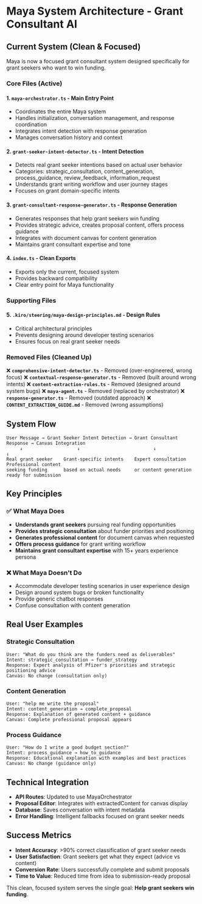 # Maya System Architecture - Grant Consultant AI

## Current System (Clean & Focused)

Maya is now a focused grant consultant system designed specifically for grant seekers who want to win funding.

### Core Files (Active)

#### 1. **`maya-orchestrator.ts`** - Main Entry Point
- Coordinates the entire Maya system
- Handles initialization, conversation management, and response coordination
- Integrates intent detection with response generation
- Manages conversation history and context

#### 2. **`grant-seeker-intent-detector.ts`** - Intent Detection
- Detects real grant seeker intentions based on actual user behavior
- Categories: strategic_consultation, content_generation, process_guidance, review_feedback, information_request
- Understands grant writing workflow and user journey stages
- Focuses on grant domain-specific intents

#### 3. **`grant-consultant-response-generator.ts`** - Response Generation
- Generates responses that help grant seekers win funding
- Provides strategic advice, creates proposal content, offers process guidance
- Integrates with document canvas for content generation
- Maintains grant consultant expertise and tone

#### 4. **`index.ts`** - Clean Exports
- Exports only the current, focused system
- Provides backward compatibility
- Clear entry point for Maya functionality

### Supporting Files

#### 5. **`.kiro/steering/maya-design-principles.md`** - Design Rules
- Critical architectural principles
- Prevents designing around developer testing scenarios
- Ensures focus on real grant seeker needs

### Removed Files (Cleaned Up)

❌ **`comprehensive-intent-detector.ts`** - Removed (over-engineered, wrong focus)
❌ **`contextual-response-generator.ts`** - Removed (built around wrong intents)
❌ **`content-extraction-rules.ts`** - Removed (designed around system bugs)
❌ **`maya-agent.ts`** - Removed (replaced by orchestrator)
❌ **`response-generator.ts`** - Removed (outdated approach)
❌ **`CONTENT_EXTRACTION_GUIDE.md`** - Removed (wrong assumptions)

## System Flow

```
User Message → Grant Seeker Intent Detection → Grant Consultant Response → Canvas Integration
     ↓                    ↓                           ↓                        ↓
Real grant seeker    Grant-specific intents    Expert consultation    Professional content
seeking funding      based on actual needs     or content generation  ready for submission
```

## Key Principles

### ✅ What Maya Does
- **Understands grant seekers** pursuing real funding opportunities
- **Provides strategic consultation** about funder priorities and positioning
- **Generates professional content** for document canvas when requested
- **Offers process guidance** for grant writing workflow
- **Maintains grant consultant expertise** with 15+ years experience persona

### ❌ What Maya Doesn't Do
- Accommodate developer testing scenarios in user experience design
- Design around system bugs or broken functionality
- Provide generic chatbot responses
- Confuse consultation with content generation

## Real User Examples

### Strategic Consultation
```
User: "What do you think are the funders need as deliverables"
Intent: strategic_consultation → funder_strategy
Response: Expert analysis of Pfizer's priorities and strategic positioning advice
Canvas: No change (consultation only)
```

### Content Generation
```
User: "help me write the proposal"
Intent: content_generation → complete_proposal
Response: Explanation of generated content + guidance
Canvas: Complete professional proposal appears
```

### Process Guidance
```
User: "How do I write a good budget section?"
Intent: process_guidance → how_to_guidance
Response: Educational explanation with examples and best practices
Canvas: No change (guidance only)
```

## Technical Integration

- **API Routes**: Updated to use MayaOrchestrator
- **Proposal Editor**: Integrates with extractedContent for canvas display
- **Database**: Saves conversation with intent metadata
- **Error Handling**: Intelligent fallbacks focused on grant seeker needs

## Success Metrics

- **Intent Accuracy**: >90% correct classification of grant seeker needs
- **User Satisfaction**: Grant seekers get what they expect (advice vs content)
- **Conversion Rate**: Users successfully complete and submit proposals
- **Time to Value**: Reduced time from idea to submission-ready proposal

This clean, focused system serves the single goal: **Help grant seekers win funding**.
